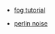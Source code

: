 - [fog tutorial](https://webglfundamentals.org/webgl/lessons/webgl-fog.html)

- [perlin noise](https://en.wikipedia.org/wiki/Perlin_noise)